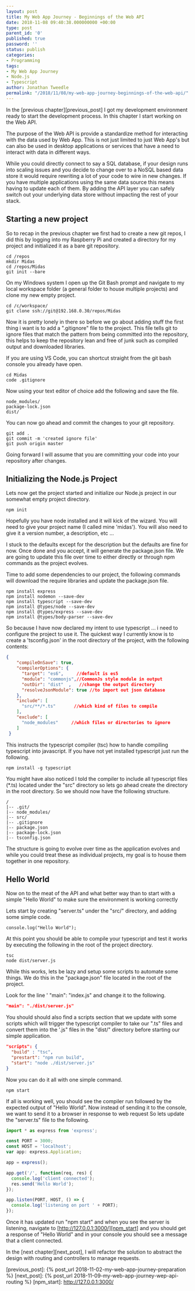 ```yaml
---
layout: post
title: My Web App Journey - Beginnings of the Web API
date: 2018-11-08 09:40:38.000000000 +00:00
type: post
parent_id: '0'
published: true
password: ''
status: publish
categories:
- Programming
tags:
- My Web App Journey
- Node.js
- Typescript
author: Jonathan Tweedle
permalink: "/2018/11/08/my-web-app-journey-beginnings-of-the-web-api/"
---
```

In the [previous chapter][previous_post] I got my development environment ready to start the development process. In this chapter I start working on the Web API.

The purpose of the Web API is provide a standardize method for interacting with the data used by Web App. This is not just limited to just Web App's but can also be used in desktop applications or services that have a need to interact with data in different ways.

While you could directly connect to say a SQL database, if your design runs into scaling issues and you decide to change over to a NoSQL based data store it would require rewriting a lot of your code to wire in new changes. If you have multiple applications using the same data source this means having to update each of them. By adding the API layer you can safely switch out your underlying data store without impacting the rest of your stack.

## Starting a new project

So to recap in the previous chapter we first had to create a new git repos, I did this by logging into my Raspberry Pi and created a directory for my project and initialized it as a bare git repository.

```
cd /repos
mkdir Midas
cd /repos/Midas
git init --bare
```

On my Windows system I open up the Git Bash prompt and navigate to my local workspace folder (a general folder to house multiple projects) and clone my new empty project.

```
cd /c/workspace/
git clone ssh://git@192.168.0.30/repos/Midas
```

Now it is pretty lonely in there so before we go about adding stuff the first thing i want is to add a ".gitignore" file to the project. This file tells git to ignore files that match the pattern from being committed into the repository, this helps to keep the repository lean and free of junk such as compiled output and downloaded libraries.

If you are using VS Code, you can shortcut straight from the git bash console you already have open.

```
cd Midas
code .gitignore
```

Now using your text editor of choice add the following and save the file.

```
node_modules/
package-lock.json
dist/
```

You can now go ahead and commit the changes to your git repository.

```
git add .
git commit -m 'created ignore file'
git push origin master
```

Going forward I will assume that you are committing your code into your repository after changes.

## Initializing the Node.js Project

Lets now get the project started and initialize our Node.js project in our somewhat empty project directory.

```
npm init
```

Hopefully you have node installed and it will kick of the wizard. You will need to give your project name (I called mine 'midas'). You will also need to give it a version number, a description, etc ...

I stuck to the defaults except for the description but the defaults are fine for now. Once done and you accept, it will generate the package.json file. We are going to update this file over time to either directly or through npm commands as the project evolves.

Time to add some dependencies to our project, the following commands will download the require libraries and update the package.json file.

```
npm install express
npm install nodemon --save-dev
npm install typescript --save-dev
npm install @types/node --save-dev
npm install @types/express --save-dev
npm install @types/body-parser --save-dev
```

So because I have now declared my intent to use typescript ... i need to configure the project to use it. The quickest way I currently know is to create a 'tsconfig.json' in the root directory of the project, with the following contents:

```json
{
    "compileOnSave": true,
    "compilerOptions": {
      "target": "es6",     //default is es5
      "module": "commonjs",//CommonJs style module in output
      "outDir": "dist"  ,   //change the output directory
      "resolveJsonModule": true //to import out json database
    },
    "include": [
      "src/**/*.ts"       //which kind of files to compile
    ],
    "exclude": [
      "node_modules"     //which files or directories to ignore
    ]
 }
```

This instructs the typescript compiler (tsc) how to handle compiling typescript into javascript. If you have not yet installed typescript just run the following.

```
npm install -g typescript
```

You might have also noticed I told the compiler to include all typescript files (*.ts) located under the "src" directory so lets go ahead create the directory in the root directory. So we should now have the following structure.

```
/
|-- .git/
|-- node_modules/
|-- src/
|-- .gitignore
|-- package.json
|-- package-lock.json
|-- tsconfig.json
```

The structure is going to evolve over time as the application evolves and while you could treat these as individual projects, my goal is to house them together in one repository.

## Hello World

Now on to the meat of the API and what better way than to start with a simple "Hello World" to make sure the environment is working correctly

Lets start by creating "server.ts" under the "src/" directory, and adding some simple code.

```
console.log("Hello World");
```

At this point you should be able to compile your typescript and test it works by executing the following in the root of the project directory.

```
tsc
node dist/server.js
```

While this works, lets be lazy and setup some scripts to automate some things. We do this in the "package.json" file located in the root of the project.

Look for the line ' "main": "index.js" and change it to the following.

```json
"main": "./dist/server.js"
```

You should should also find a scripts section that we update with some scripts which will trigger the typescript compiler to take our ".ts" files and convert them into the '.js" files in the "dist/" directory before starting our simple application.

```json
"scripts": {
  "build" : "tsc",
  "prestart": "npm run build",
  "start": "node ./dist/server.js"
}
```

Now you can do it all with one simple command.

```
npm start
```

If all is working well, you should see the compiler run followed by the expected output of "Hello World". Now instead of sending it to the console, we want to send it to a browser in response to web request So lets update the "server.ts" file to the following.

```typescript
import * as express from 'express';

const PORT = 3000;
const HOST = 'localhost';
var app: express.Application;

app = express();

app.get('/', function(req, res) {
  console.log('client connected');
  res.send('Hello World');
});

app.listen(PORT, HOST, () => {
  console.log('listening on port ' + PORT);
});
```

Once it has updated run "npm start" and when you see the server is listening, navigate to [http://127.0.0.1:3000/][npm_start] and you should get a response of "Hello World" and in your console you should see a message that a client connected.

In the [next chapter][next_post], I will refactor the solution to abstract the design with routing and controllers to manage requests.

[previous_post]: {% post_url 2018-11-02-my-web-app-journey-preparation %}
[next_post]: {% post_url 2018-11-09-my-web-app-journey-wep-api-routing %}
[npm_start]: http://127.0.0.1:3000/